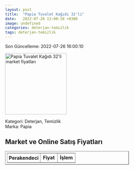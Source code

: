 ```yaml
---
layout: post
title:  "Papia Tuvalet Kağıdı 32'li"
date:   2022-07-26 13:00:10 +0300
image: undefined
categories: deterjan-temizlik
tags: deterjan-temizlik
---
```


Son Güncelleme: 2022-07-26 16:00:10

<img src="undefined" width="200" alt="Papia Tuvalet Kağıdı 32'li market fiyatları" />

Kategori: Deterjan, Temizlik
<br />
Marka: Papia

<h2>Market ve Online Satış Fiyatları</h2>

<table border="1" style="padding: 5px;width:80%;">
  <tr>
    <td style="padding: 5px;"><strong>Perakendeci</strong></td>
    <td><strong>Fiyat</strong></td>
    <td><strong>İşlem</strong></td>
  </tr>
  
</table>
